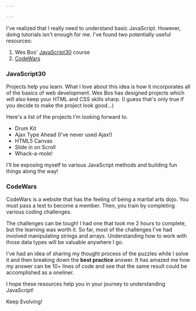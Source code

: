 ```yaml
---

---
```

I've realized that I really need to understand basic JavaScript.  However, doing tutorials isn't enough for me.  I've found two potentially useful resources:
1. Wes Bos' [JavaScript30](https://javascript30.com/) course
2. [CodeWars](https://www.codewars.com)

### JavaScript30
Projects help you learn.  What I love about this idea is how it incorporates all of the basics of web development.  Wes Bos has designed projects which will also keep your HTML and CSS skills sharp.  (I guess that's only true if you decide to make the project look good...)

Here's a list of the projects I'm looking forward to.
- Drum Kit
- Ajax Type Ahead (I've never used Ajax!)
- HTML5 Canvas
- Slide in on Scroll
- Whack-a-mole!

I'll be exposing myself to various JavaScript methods and building fun things along the way!

### CodeWars
CodeWars is a website that has the feeling of being a martial arts dojo.  You must pass a test to become a member.  Then, you train by completing various coding challenges.  

The challenges can be tough!  I had one that took me 2 hours to complete, but the learning was worth it.  So far, most of the challenges I've had involved manipulating strings and arrays.  Understanding how to work with those data types will be valuable anywhere I go.

I've had an idea of sharing my thought process of the puzzles while I solve it and then breaking down the __best practice__ answer.  It has amazed me how my answer can be 10+ lines of code and see that the same result could be accomplished as a oneliner.

I hope these resources help you in your journey to understanding JavaScript!
 
Keep Evolving!
